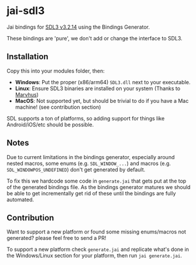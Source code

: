 # jai-sdl3

Jai bindings for [SDL3 v3.2.14](https://github.com/libsdl-org/SDL/releases/tag/release-3.2.14) using the Bindings Generator.

These bindings are 'pure', we don't add or change the interface to SDL3.

## Installation

Copy this into your modules folder, then:

- **Windows**: Put the proper (x86/arm64) `SDL3.dll` next to your executable.
- **Linux**: Ensure SDL3 binaries are installed on your system (Thanks to [Marvhus](https://github.com/marvhus))
- **MacOS**: Not supported yet, but should be trivial to do if you have a Mac machine! (see contribution section)

SDL supports a ton of platforms, so adding support for things like Android/iOS/etc should be possible.

## Notes

Due to current limitations in the bindings generator, especially around nested macros, some enums (e.g. `SDL_WINDOW_...`) and macros (e.g. `SDL_WINDOWPOS_UNDEFINED`) don't get generated by default.

To fix this we hardcode some code in `generate.jai` that gets put at the top of the generated bindings file. As the bindings generator matures we should be able to get incrementally get rid of these until the bindings are fully automated.

## Contribution

Want to support a new platform or found some missing enums/macros not generated? please feel free to send a PR!

To support a new platform check `generate.jai` and replicate what's done in the Windows/Linux section for your platform, then run `jai generate.jai`.
